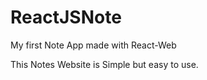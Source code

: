 # ReactJSNote
My first Note App made with React-Web 

This Notes Website is Simple but easy to use.
